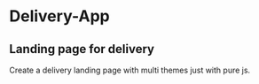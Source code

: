 # Delivery-App
## Landing page for delivery

Create a delivery landing page with multi themes just with pure js.
